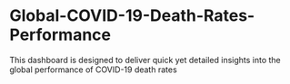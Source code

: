 # Global-COVID-19-Death-Rates-Performance
This dashboard is designed to deliver quick yet detailed insights into the global performance of COVID-19 death rates
